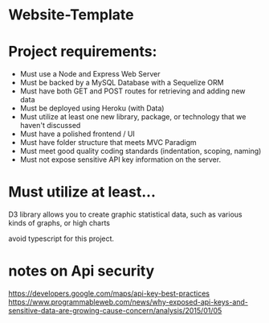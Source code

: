 # Website-Template


# Project requirements:
- Must use a Node and Express Web Server
- Must be backed by a MySQL Database with a Sequelize ORM
- Must have both GET and POST routes for retrieving and adding new data
- Must be deployed using Heroku (with Data)
- Must utilize at least one new library, package, or technology that we haven't discussed
- Must have a polished frontend / UI
- Must have folder structure that meets MVC Paradigm
- Must meet good quality coding standards (indentation, scoping, naming)
- Must not expose sensitive API key information on the server.

# Must utilize at least...
D3 library allows you to create graphic statistical data, such as various kinds of graphs, or high charts

avoid typescript for this project.


# notes on Api security
https://developers.google.com/maps/api-key-best-practices
https://www.programmableweb.com/news/why-exposed-api-keys-and-sensitive-data-are-growing-cause-concern/analysis/2015/01/05